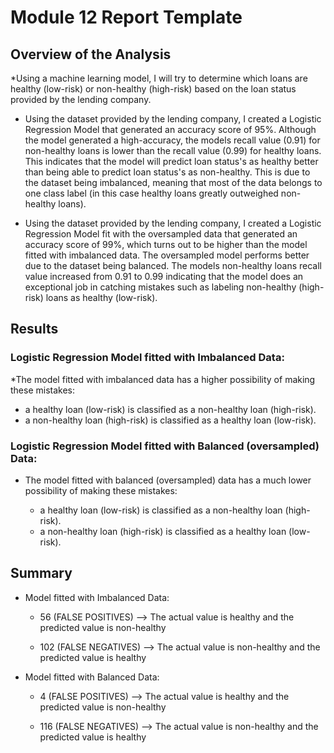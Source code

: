 # Module 12 Report Template

## Overview of the Analysis

*Using a machine learning model, I will try to determine which loans are healthy (low-risk) or non-healthy (high-risk) based on the loan status provided by the lending company.

* Using the dataset provided by the lending company, I created a Logistic Regression Model that generated an accuracy score of 95%. Although the model generated a high-accuracy, the models recall value (0.91) for non-healthy loans is lower than the recall value (0.99) for healthy loans. This indicates that the model will predict loan status's as healthy better than being able to predict loan status's as non-healthy. This is due to the dataset being imbalanced, meaning that most of the data belongs to one class label (in this case healthy loans greatly outweighed non-healthy loans).

* Using the dataset provided by the lending company, I created a Logistic Regression Model fit with the oversampled data that generated an accuracy score of 99%, which turns out to be higher than the model fitted with imbalanced data. The oversampled model performs better due to the dataset being balanced. The models non-healthy loans recall value increased from 0.91 to 0.99 indicating that the model does an exceptional job in catching mistakes such as labeling non-healthy (high-risk) loans as healthy (low-risk).

## Results

### Logistic Regression Model fitted with Imbalanced Data:
*The model fitted with imbalanced data has a higher possibility of making these mistakes:

   * a healthy loan (low-risk) is classified as a non-healthy loan (high-risk).
   * a non-healthy loan (high-risk) is classified as a healthy loan (low-risk).
   
### Logistic Regression Model fitted with Balanced (oversampled) Data:
* The model fitted with balanced (oversampled) data has a much lower possibility of making these mistakes:

   * a healthy loan (low-risk) is classified as a non-healthy loan (high-risk).
   * a non-healthy loan (high-risk) is classified as a healthy loan (low-risk).

## Summary

* Model fitted with Imbalanced Data:

   * 56 (FALSE POSITIVES) --> The actual value is healthy and the predicted value is non-healthy

   * 102 (FALSE NEGATIVES) --> The actual value is non-healthy and the predicted value is healthy

* Model fitted with Balanced Data:

   * 4 (FALSE POSITIVES) --> The actual value is healthy and the predicted value is non-healthy

   * 116 (FALSE NEGATIVES) --> The actual value is non-healthy and the predicted value is healthy